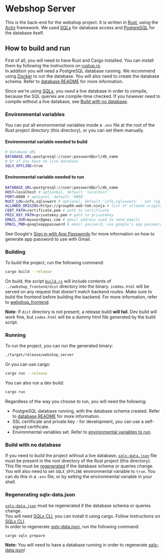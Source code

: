 # Webshop Server
This is the back-end for the webshop project. It is written in [Rust](https://www.rust-lang.org/), using the [Actix](https://actix.rs/) framework. We used [SQLx](https://crates.io/crates/sqlx) for database access and [PostgreSQL](https://www.postgresql.org/) for the database itself.

## How to build and run
First of all, you will need to have Rust and Cargo installed. You can install them by following the instructions on [rustup.rs](https://rustup.rs/).  
In addition you will need a PostgreSQL database running. We recommend using [Docker](https://docs.docker.com/get-docker/) to run the database. You will also need to create the database schema. Refer to [database README](../database/README.md) for more information.


Since we're using [SQLx](https://crates.io/crates/sqlx), you *need* a live database in order to compile, because the SQL queries are compile-time checked. If you however need to compile without a live database, see [Build with no database](#build-with-no-database).

### Environmental variables
You can put all environmental variables inside a `.env` file at the root of the Rust project directory (this directory), or you can set them manually.  

#### Environmental variable needed to build
```bash
# Database URL
DATABASE_URL=postgresql://user:password@url/db_name
# Or if you have no live database
SQLX_OFFLINE=true
```
#### Environmental variable needed to run
```bash
DATABASE_URL=postgresql://user:password@url/db_name
HOST=localhost # optionbal, default 'localhost'
PORT=8080 # optional, default '8080'
RUST_LOG=info,sqlx=warn # optional, default 'info,sqlx=warn' - set log level
ALLOWED_ORIGINS=https://group04.web-tek.ninja # list of allowed origins, separated with `,`
CERT_PATH=certificate.pem # path to certificate
PRIV_KEY_PATH=privatekey.pem # path to privatekey
EMAIL_USR=myuser@gmai.com # gmail address used to send emails
EMAIL_PWD=googleapppassword # email password, use google's app password
```
See Google's [Sign in with App Passwords](https://support.google.com/accounts/answer/185833?hl=en) for more information on how to generate app password to use with Gmail.

### Building
To build the project, run the following command:
```bash
cargo build --release
```
On build, the script [`build.rs`](./build.rs) will include contents of `../webshop_frontend/dist` directory into the binary. `inddex.html` will be served on any request that doesn't match backend routes. Make sure to build the frontend before building the backend. For more information, refer to [webshop_frontend](../webshop_frontend/README.md).  

**Note:** If `dist` directory is not present, a release build **will fail**. Dev build will work fine, but `index.html` will be a dummy html file generated by the build script.

### Running
To run the project, you can run the generated binary:
```bash
./target/release/webshop_server
```
Or you can use cargo:
```bash
cargo run --release
```
You can also run a dev build:
```bash
cargo run
```
Regardless of the way you choose to run, you will need the following:
- PostgreSQL database running, with the database schema created. Refer to [database README](../database/README.md) for more information.
- SSL certificate and private key - for development, you can use a self-signed certificate.
- Environmental variables set. Refer to [environmental variables to run](#environmental-variable-needed-to-run).

### Build with no database
If you need to build the project without a live database, [`sqlx-data.json`](./sqlx-data.json) file must be present in the root directory of the Rust project (this directory). This file must be [regenerated](#regenerating-sqlx-datajson) if the database schema or queries change. You will also need to set `SQLX_OFFLINE` environmental variable to `true`. You can do this in a `.env` file, or by setting the environmental variable in your shell.

### Regenerating sqlx-data.json
[`sqlx-data.json`](./sqlx-data.json) must be regenerated if the database schema or queries change.  
You will need [SQLx CLI](https://github.com/launchbadge/sqlx/blob/main/sqlx-cli/README.md), you can install it using cargo. Follow instructions on [SQLx CLI](https://github.com/launchbadge/sqlx/blob/main/sqlx-cli/README.md#install).  
In order to regenerate [sqlx-data.json](./sqlx-data.json), run the following command:
```bash
cargo sqlx prepare
```
**Note:** You will need to have a database running in order to regenerate [sqlx-data.json](./sqlx-data.json)!